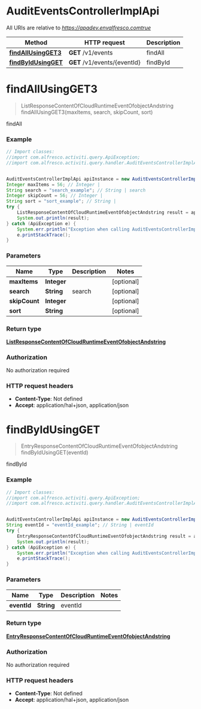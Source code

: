# AuditEventsControllerImplApi

All URIs are relative to *https://apadev.envalfresco.comtrue*

Method | HTTP request | Description
------------- | ------------- | -------------
[**findAllUsingGET3**](AuditEventsControllerImplApi.md#findAllUsingGET3) | **GET** /v1/events | findAll
[**findByIdUsingGET**](AuditEventsControllerImplApi.md#findByIdUsingGET) | **GET** /v1/events/{eventId} | findById


<a name="findAllUsingGET3"></a>
# **findAllUsingGET3**
> ListResponseContentOfCloudRuntimeEventOfobjectAndstring findAllUsingGET3(maxItems, search, skipCount, sort)

findAll

### Example
```java
// Import classes:
//import com.alfresco.activiti.query.ApiException;
//import com.alfresco.activiti.query.handler.AuditEventsControllerImplApi;


AuditEventsControllerImplApi apiInstance = new AuditEventsControllerImplApi();
Integer maxItems = 56; // Integer | 
String search = "search_example"; // String | search
Integer skipCount = 56; // Integer | 
String sort = "sort_example"; // String | 
try {
    ListResponseContentOfCloudRuntimeEventOfobjectAndstring result = apiInstance.findAllUsingGET3(maxItems, search, skipCount, sort);
    System.out.println(result);
} catch (ApiException e) {
    System.err.println("Exception when calling AuditEventsControllerImplApi#findAllUsingGET3");
    e.printStackTrace();
}
```

### Parameters

Name | Type | Description  | Notes
------------- | ------------- | ------------- | -------------
 **maxItems** | **Integer**|  | [optional]
 **search** | **String**| search | [optional]
 **skipCount** | **Integer**|  | [optional]
 **sort** | **String**|  | [optional]

### Return type

[**ListResponseContentOfCloudRuntimeEventOfobjectAndstring**](ListResponseContentOfCloudRuntimeEventOfobjectAndstring.md)

### Authorization

No authorization required

### HTTP request headers

 - **Content-Type**: Not defined
 - **Accept**: application/hal+json, application/json

<a name="findByIdUsingGET"></a>
# **findByIdUsingGET**
> EntryResponseContentOfCloudRuntimeEventOfobjectAndstring findByIdUsingGET(eventId)

findById

### Example
```java
// Import classes:
//import com.alfresco.activiti.query.ApiException;
//import com.alfresco.activiti.query.handler.AuditEventsControllerImplApi;


AuditEventsControllerImplApi apiInstance = new AuditEventsControllerImplApi();
String eventId = "eventId_example"; // String | eventId
try {
    EntryResponseContentOfCloudRuntimeEventOfobjectAndstring result = apiInstance.findByIdUsingGET(eventId);
    System.out.println(result);
} catch (ApiException e) {
    System.err.println("Exception when calling AuditEventsControllerImplApi#findByIdUsingGET");
    e.printStackTrace();
}
```

### Parameters

Name | Type | Description  | Notes
------------- | ------------- | ------------- | -------------
 **eventId** | **String**| eventId |

### Return type

[**EntryResponseContentOfCloudRuntimeEventOfobjectAndstring**](EntryResponseContentOfCloudRuntimeEventOfobjectAndstring.md)

### Authorization

No authorization required

### HTTP request headers

 - **Content-Type**: Not defined
 - **Accept**: application/hal+json, application/json


